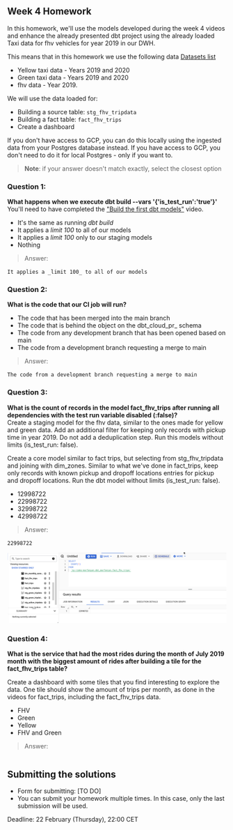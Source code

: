 ## Week 4 Homework

In this homework, we'll use the models developed during the week 4 videos and enhance the already presented dbt project using the already loaded Taxi data for fhv vehicles for year 2019 in our DWH.

This means that in this homework we use the following data [Datasets list](https://github.com/DataTalksClub/nyc-tlc-data/)
* Yellow taxi data - Years 2019 and 2020
* Green taxi data - Years 2019 and 2020 
* fhv data - Year 2019. 

We will use the data loaded for:

* Building a source table: `stg_fhv_tripdata`
* Building a fact table: `fact_fhv_trips`
* Create a dashboard 

If you don't have access to GCP, you can do this locally using the ingested data from your Postgres database
instead. If you have access to GCP, you don't need to do it for local Postgres - only if you want to.

> **Note**: if your answer doesn't match exactly, select the closest option 

### Question 1: 

**What happens when we execute dbt build --vars '{'is_test_run':'true'}'**
You'll need to have completed the ["Build the first dbt models"](https://www.youtube.com/watch?v=UVI30Vxzd6c) video. 
- It's the same as running *dbt build*
- It applies a _limit 100_ to all of our models
- It applies a _limit 100_ only to our staging models
- Nothing


>Answer:
```
It applies a _limit 100_ to all of our models
```

### Question 2: 

**What is the code that our CI job will run?**  

- The code that has been merged into the main branch
- The code that is behind the object on the dbt_cloud_pr_ schema
- The code from any development branch that has been opened based on main
- The code from a development branch requesting a merge to main

>Answer:
```
The code from a development branch requesting a merge to main
```

### Question 3: 

**What is the count of records in the model fact_fhv_trips after running all dependencies with the test run variable disabled (:false)?**  
Create a staging model for the fhv data, similar to the ones made for yellow and green data. Add an additional filter for keeping only records with pickup time in year 2019.
Do not add a deduplication step. Run this models without limits (is_test_run: false).

Create a core model similar to fact trips, but selecting from stg_fhv_tripdata and joining with dim_zones.
Similar to what we've done in fact_trips, keep only records with known pickup and dropoff locations entries for pickup and dropoff locations. 
Run the dbt model without limits (is_test_run: false).

- 12998722
- 22998722
- 32998722
- 42998722

>Answer:
```
22998722
```

![dbt_count](/week_4/static/dbt_fhv_model_count.png)


### Question 4: 

**What is the service that had the most rides during the month of July 2019 month with the biggest amount of rides after building a tile for the fact_fhv_trips table?**

Create a dashboard with some tiles that you find interesting to explore the data. One tile should show the amount of trips per month, as done in the videos for fact_trips, including the fact_fhv_trips data.

- FHV
- Green
- Yellow
- FHV and Green

>Answer:
```
```


## Submitting the solutions

* Form for submitting: [TO DO]
* You can submit your homework multiple times. In this case, only the last submission will be used. 

Deadline: 22 February (Thursday), 22:00 CET